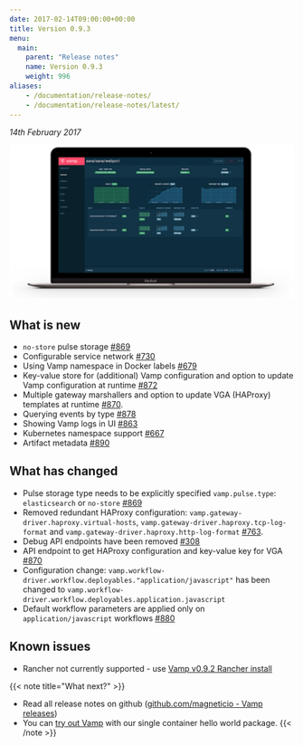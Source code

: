 ```yaml
---
date: 2017-02-14T09:00:00+00:00
title: Version 0.9.3
menu:
  main:
    parent: "Release notes"
    name: Version 0.9.3
    weight: 996
aliases:
    - /documentation/release-notes/
    - /documentation/release-notes/latest/
---
```


_14th February 2017_

![](/images/screens/v093/VAMP-dark-laptop-v093-hero.png)



## What is new
* `no-store` pulse storage [#869](https://github.com/magneticio/vamp/issues/869)
* Configurable service network [#730](https://github.com/magneticio/vamp/issues/730)
* Using Vamp namespace in Docker labels [#679](https://github.com/magneticio/vamp/issues/679)
* Key-value store for (additional) Vamp configuration and option to update Vamp configuration at runtime [#872](https://github.com/magneticio/vamp/issues/872)
* Multiple gateway marshallers and option to update VGA (HAProxy) templates at runtime [#870](https://github.com/magneticio/vamp/issues/870).
* Querying events by type [#878](https://github.com/magneticio/vamp/issues/878)
* Showing Vamp logs in UI [#863](https://github.com/magneticio/vamp/issues/863)
* Kubernetes namespace support [#667](https://github.com/magneticio/vamp/issues/667)
* Artifact metadata [#890](https://github.com/magneticio/vamp/issues/890)

## What has changed
* Pulse storage type needs to be explicitly specified `vamp.pulse.type`: `elasticsearch` or `no-store` [#869](https://github.com/magneticio/vamp/issues/869)
* Removed redundant HAProxy configuration: `vamp.gateway-driver.haproxy.virtual-hosts`, `vamp.gateway-driver.haproxy.tcp-log-format` and `vamp.gateway-driver.haproxy.http-log-format` [#763](https://github.com/magneticio/vamp/issues/763).
* Debug API endpoints have been removed [#308](https://github.com/magneticio/vamp/issues/308)
* API endpoint to get HAProxy configuration and key-value key for VGA [#870](https://github.com/magneticio/vamp/issues/870)
* Configuration change: `vamp.workflow-driver.workflow.deployables."application/javascript"` has been changed to `vamp.workflow-driver.workflow.deployables.application.javascript`
* Default workflow parameters are applied only on `application/javascript` workflows [#880](https://github.com/magneticio/vamp/issues/880)

## Known issues
* Rancher not currently supported - use [Vamp v0.9.2 Rancher install](/documentation/installation/v0.9.2/rancher/)

{{< note title="What next?" >}}
* Read all release notes on github ([github.com/magneticio - Vamp releases](https://github.com/magneticio/vamp/releases))
* You can [try out Vamp](/documentation/installation/hello-world) with our single container hello world package.
{{< /note >}}
